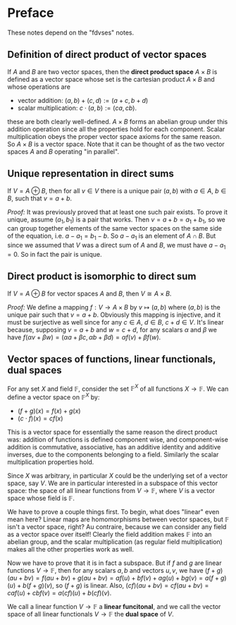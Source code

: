 # Preface
These notes depend on the "fdvses" notes.

## Definition of direct product of vector spaces
If $A$ and $B$ are two vector spaces, then the **direct product space** $A \times B$ is defined as a vector space whose set is the cartesian product $A \times B$ and whose operations are

 - vector addition: $(a, b) + (c, d) := (a + c, b + d)$
 - scalar multiplication: $c \cdot (a, b) := (ca, cb)$.

these are both clearly well-defined. $A \times B$ forms an abelian group under this addition operation since all the properties hold for each component. Scalar multiplication obeys the proper vector space axioms for the same reason. So $A \times B$ is a vector space. Note that it can be thought of as the two vector spaces $A$ and $B$ operating "in parallel".

## Unique representation in direct sums
If $V = A \oplus B$, then for all $v \in V$ there is a unique pair $(a, b)$ with $a \in A$, $b \in B$, such that $v = a + b$.

*Proof:* It was previously proved that at least one such pair exists. To prove it unique, assume $(a_1, b_1)$ is a pair that works. Then $v = a + b = a_1 + b_1$, so we can group together elements of the same vector spaces on the same side of the equation, i.e. $a - a_1 = b_1 - b$. So $a - a_1$ is an element of $A \cap B$. But since we assumed that $V$ was a direct sum of $A$ and $B$, we must have $a - a_1 = 0$. So in fact the pair is unique.

## Direct product is isomorphic to direct sum
If $V = A \oplus B$ for vector spaces $A$ and $B$, then $V \cong A \times B$.

*Proof:* We define a mapping $f: V \to A \times B$ by $v \mapsto (a, b)$ where $(a, b)$ is the unique pair such that $v = a + b$. Obviously this mapping is injective, and it must be surjective as well since for any $c \in A$, $d \in B$, $c + d \in V$. It's linear because, supposing $v = a + b$ and $w = c + d$, for any scalars $\alpha$ and $\beta$ we have $f(\alpha v + \beta w) = (\alpha a + \beta c, \alpha b + \beta d) = \alpha f(v) + \beta f(w)$.

## Vector spaces of functions, linear functionals, dual spaces
For any set $X$ and field $\mathbb{F}$, consider the set $\mathbb{F}^X$ of all functions $X \to \mathbb{F}$. We can define a vector space on $\mathbb{F}^X$ by:

 - $(f+g)(x) = f(x) + g(x)$
 - $(c \cdot f)(x) = c f(x)$

This is a vector space for essentially the same reason the direct product was: addition of functions is defined component wise, and component-wise addition is commutative, associative, has an additive identity and additive inverses, due to the components belonging to a field. Similarly the scalar multiplication properties hold.

Since $X$ was arbitrary, in particular $X$ could be the underlying set of a vector space, say $V$. We are in particular interested in a subspace of this vector space: the space of all linear functions from $V \to \mathbb{F}$, where $V$ is a vector space whose field is $\mathbb{F}$. 

We have to prove a couple things first. To begin, what does "linear" even mean here? Linear maps are homomorphisms between vector spaces, but $\mathbb{F}$ isn't a vector space, right? Au contraire, because we can consider any field as a vector space over itself! Clearly the field addition makes $\mathbb{F}$ into an abelian group, and the scalar multiplication (as regular field multiplication) makes all the other properties work as well.

Now we have to prove that it is in fact a subspace. But if $f$ and $g$ are linear functions $V \to \mathbb{F}$, then for any scalars $a, b$ and vectors $u, v$, we have $(f + g)(au + bv) = f(au + bv) + g(au + bv) = a f(u) + b f(v) + a g(u) + b g(v) = a (f + g)(u) + b (f + g)(v)$, so $(f+g)$ is linear. Also, $(cf)(au + bv) = c f(au + bv) = ca f(u) + cb f(v) = a (cf)(u) + b (cf)(v)$.

We call a linear function $V \to \mathbb{F}$ a **linear funcitonal**, and we call the vector space of all linear functionals $V \to \mathbb{F}$ the **dual space** of $V$.
